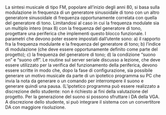 La sintesi musicale di tipo FM, popolare all’inizio degli anni 80, si basa sulla modulazione in frequenza di un generatore sinusoidale di tono con un altro generatore sinusoidale di frequenza opportunamente correlata con quella del generatore di tono. Limitandosi al caso in cui la frequenza modulate sia un multiplo intero (max 8) con la frequenza del generatore di tono, progettare una periferica che implementi questo blocco funzionale. I parametri che devono poter essere impostati dall’utente sono: a) il rapporto fra la frequenza modulante e la frequenza del generatore di tono; b) l’indice di modulazione (che deve essere opportunamente definito come parte del progetto); c) la frequenza del generatore di tono; d) la condizione “suono on” e “suono off”. Le routine sul server seriale discusso a lezione, che deve essere utilizzato per la verifica del funzionamento della periferica, devono essere scritte in modo che, dopo la fase di configurazione, sia possibile generare un motivo musicale da parte di un ipotetico programma su PC che invia la nota da generare o un comando per interrompere il suono e generare quindi una pausa. (L’ipotetico programma può essere realizzato a discrezione dello studente: non è richiesto ai fini della valutazione del progetto. Per la generazione del suono si possono sfruttare i DA della VGA. A discrezione dello studente, si può integrare il sistema con un convertitore DA con maggiore risoluzione. 
